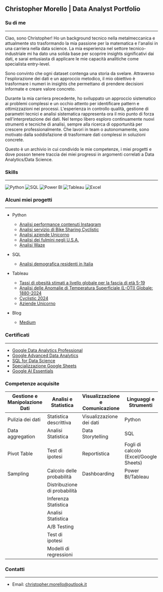 
## Christopher Morello | Data Analyst Portfolio

### Su di me
---
Ciao, sono Christopher! Ho un background tecnico nella metalmeccanica e attualmente sto trasformando la mia passione per la matematica e l'analisi in una carriera nella data science. La mia esperienza nel settore tecnico-industriale mi ha dato una solida base per scoprire insights significativi dai dati, e sarai entusiasta di applicare le mie capacità analitiche come specialista entry-level.

Sono convinto che ogni dataset contenga una storia da svelare. Attraverso l'esplorazione dei dati e un approccio metodico, il mio obiettivo è trasformare i numeri in insights che permettano di prendere decisioni informate e creare valore concreto.

Durante la mia carriera precedente, ho sviluppato un approccio sistematico ai problemi complessi e un occhio attento per identificare pattern e ottimizzazioni nei processi. L'esperienza in controllo qualità, gestione di parametri tecnici e analisi sistematica rappresenta ora il mio punto di forza nell'interpretazione dei dati.
Nel tempo libero esploro continuamente nuovi strumenti e tecniche di analisi, sempre alla ricerca di opportunità per crescere professionalmente. Che lavori in team o autonomamente, sono motivato dalla soddisfazione di trasformare dati complessi in soluzioni concrete.

Questo è un archivio in cui condivido le mie competenze, i miei progetti e dove posson tenere traccia dei miei progressi in argomenti correlati a Data Analytics/Data Science.

### Skills
---
![Python](https://img.shields.io/badge/Python-3776AB?style=for-the-badge&logo=python&logoColor=white) ![SQL](https://img.shields.io/badge/SQL-025E8C?style=for-the-badge&logo=sqlite&logoColor=white) ![Power BI](https://img.shields.io/badge/Power%20BI-F2C811?style=for-the-badge&logo=power-bi&logoColor=black) ![Tableau](https://img.shields.io/badge/Tableau-E97627?style=for-the-badge&logo=tableau&logoColor=white) ![Excel](https://img.shields.io/badge/Microsoft_Excel-217346?style=for-the-badge&logo=microsoft-excel&logoColor=white)

### Alcuni miei progetti
---
- Python
  - [Analisi performance contenuti Instagram](https://github.com/christopher-morello/instagram-engagement-analysis.git)
  - [Analisi servizio di Bike Sharing Cyclistic](https://github.com/christopher-morello/analisi-sharing-cyclistic.git)
  - [Analisi aziende Unicorno](https://github.com/christopher-morello/analisi_aziende_unicorno.git)
  - [Analisi dei fulmini negli U.S.A.](https://github.com/christopher-morello/analisi-tempeste-USA.git)
  - [Analisi Waze](https://github.com/christopher-morello/analisi_waze.git)
- SQL
  - [Analisi demografica residenti in Italia](https://github.com/christopher-morello/demografia_italia_sql)
- Tableau
  - [Tassi di obesità stimati a livello globale per la fascia di età 5-19](https://public.tableau.com/views/Tassidiobesitstimatialivelloglobaleperlafasciadiet5-19anni/Dashboard1?:language=it-IT&publish=yes&:sid=&:redirect=auth&:display_count=n&:origin=viz_share_link)
  - [Analisi delle Anomalie di Temperatura Superficiale (L-OTI) Globale: 1880-2024](https://public.tableau.com/views/AnalisivariazionitemperatureGlobali1880-2024/Dashboard1?:language=it-IT&:sid=&:redirect=auth&:display_count=n&:origin=viz_share_link)
  - [Cyclistic 2024](https://public.tableau.com/app/profile/christopher.morello/viz/Cyclistic2024_17557591780850/Dashboard1)
  - [Aziende Unicorno](https://public.tableau.com/views/AziendeUnicorno/Dashboard1?:language=it-IT&:sid=&:redirect=auth&:display_count=n&:origin=viz_share_link)
 
- Blog
  - [Medium](https://medium.com/@christophermorello)
 
### Certificati
---
- [Google Data Analytics Professional](https://www.credly.com/badges/a5371234-0d04-4e76-8c20-3ad9ee975614)
- [Google Advanced Data Analytics](https://coursera.org/share/6af7785c8c9d5ff6431fab8f4670a8e0)
- [SQL for Data Science](https://www.coursera.org/account/accomplishments/verify/OJD8BP8GZ4QA?utm_source=ios&utm_medium=certificate&utm_content=cert_image&utm_campaign=sharing_cta&utm_product=course)
- [Specializzazione Google Sheets](https://www.coursera.org/account/accomplishments/verify/T51W8MYCXDUG?utm_source=ios&utm_medium=certificate&utm_content=cert_image&utm_campaign=sharing_cta&utm_product=course)
- [Google AI Essentials](https://www.coursera.org/account/accomplishments/verify/6RCOMKRY5PBV?utm_source=ios&utm_medium=certificate&utm_content=cert_image&utm_campaign=sharing_cta&utm_product=course)

### Competenze acquisite

| Gestione e Manipolazione Dati | Analisi e Statistica | Visualizzazione e Comunicazione | Linguaggi e Strumenti | Fondamenti e Metodologie |
|---|---|---|---|---|
| Pulizia dei dati | Statistica descrittiva | Visualizzazione dei dati | Python | Data Driven |
| Data aggregation | Analisi Statistica | Data Storytelling | SQL | Etica dei dati |
| Pivot Table | Test di ipotesi | Reportistica | Fogli di calcolo (Excel/Google Sheets) | Problem Solving |
| Sampling | Calcolo delle probabilità | Dashboarding | Power BI/Tableau | Pensiero critico |
| | Distribuzione di probabilità | | | |
| | Inferenza Statistica | | | |
| | Analisi Statistica | | | |
| | A/B Testing | | | |
| | Test di ipotesi | | | |
| | Modelli di regressioni | | | |


### Contatti
---
- Email: christopher.morello@outlook.it

<!--
**christopher-morello/christopher-morello** is a ✨ _special_ ✨ repository because its `README.md` (this file) appears on your GitHub profile.

Here are some ideas to get you started:

- 🔭 I’m currently working on ...
- 🌱 I’m currently learning ...
- 👯 I’m looking to collaborate on ...
- 🤔 I’m looking for help with ...
- 💬 Ask me about ...
- 📫 How to reach me: ...
- 😄 Pronouns: ...
- ⚡ Fun fact: ...
-->
